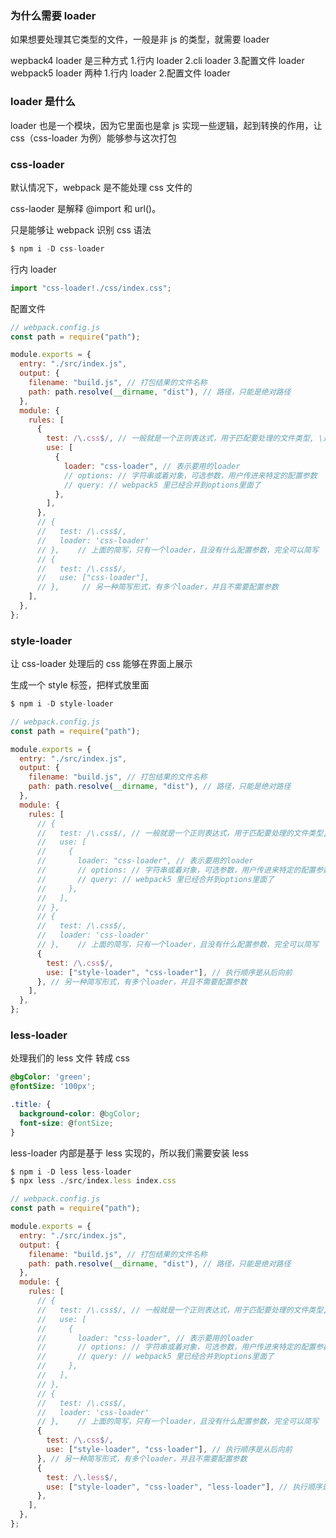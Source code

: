 ### 为什么需要 loader

如果想要处理其它类型的文件，一般是非 js 的类型，就需要 loader

wepback4 loader 是三种方式 1.行内 loader 2.cli loader 3.配置文件 loader
webpack5 loader 两种 1.行内 loader 2.配置文件 loader

### loader 是什么

loader 也是一个模块，因为它里面也是拿 js 实现一些逻辑，起到转换的作用，让 css（css-loader 为例）能够参与这次打包

### css-loader

默认情况下，webpack 是不能处理 css 文件的

css-laoder 是解释 @import 和 url()。

只是能够让 webpack 识别 css 语法

```js
$ npm i -D css-loader
```

行内 loader

```js
import "css-loader!./css/index.css";
```

配置文件

```js
// webpack.config.js
const path = require("path");

module.exports = {
  entry: "./src/index.js",
  output: {
    filename: "build.js", // 打包结果的文件名称
    path: path.resolve(__dirname, "dist"), // 路径，只能是绝对路径
  },
  module: {
    rules: [
      {
        test: /\.css$/, // 一般就是一个正则表达式，用于匹配要处理的文件类型, \是转移， $表示结尾
        use: [
          {
            loader: "css-loader", // 表示要用的loader
            // options: // 字符串或着对象，可选参数，用户传进来特定的配置参数
            // query: // webpack5 里已经合并到options里面了
          },
        ],
      },
      // {
      //   test: /\.css$/,
      //   loader: 'css-loader'
      // },    // 上面的简写，只有一个loader，且没有什么配置参数，完全可以简写
      // {
      //   test: /\.css$/,
      //   use: ["css-loader"],
      // },     // 另一种简写形式，有多个loader，并且不需要配置参数
    ],
  },
};
```

### style-loader

让 css-loader 处理后的 css 能够在界面上展示

生成一个 style 标签，把样式放里面

```js
$ npm i -D style-loader
```

```js
// webpack.config.js
const path = require("path");

module.exports = {
  entry: "./src/index.js",
  output: {
    filename: "build.js", // 打包结果的文件名称
    path: path.resolve(__dirname, "dist"), // 路径，只能是绝对路径
  },
  module: {
    rules: [
      // {
      //   test: /\.css$/, // 一般就是一个正则表达式，用于匹配要处理的文件类型, \是转移， $表示结尾
      //   use: [
      //     {
      //       loader: "css-loader", // 表示要用的loader
      //       // options: // 字符串或着对象，可选参数，用户传进来特定的配置参数
      //       // query: // webpack5 里已经合并到options里面了
      //     },
      //   ],
      // },
      // {
      //   test: /\.css$/,
      //   loader: 'css-loader'
      // },    // 上面的简写，只有一个loader，且没有什么配置参数，完全可以简写
      {
        test: /\.css$/,
        use: ["style-loader", "css-loader"], // 执行顺序是从后向前
      }, // 另一种简写形式，有多个loader，并且不需要配置参数
    ],
  },
};
```

### less-loader

处理我们的 less 文件 转成 css

```css
@bgColor: 'green';
@fontSize: '100px';

.title: {
  background-color: @bgColor;
  font-size: @fontSize;
}
```

less-loader 内部是基于 less 实现的，所以我们需要安装 less

```js
$ npm i -D less less-loader
$ npx less ./src/index.less index.css
```

```js
// webpack.config.js
const path = require("path");

module.exports = {
  entry: "./src/index.js",
  output: {
    filename: "build.js", // 打包结果的文件名称
    path: path.resolve(__dirname, "dist"), // 路径，只能是绝对路径
  },
  module: {
    rules: [
      // {
      //   test: /\.css$/, // 一般就是一个正则表达式，用于匹配要处理的文件类型, \是转移， $表示结尾
      //   use: [
      //     {
      //       loader: "css-loader", // 表示要用的loader
      //       // options: // 字符串或着对象，可选参数，用户传进来特定的配置参数
      //       // query: // webpack5 里已经合并到options里面了
      //     },
      //   ],
      // },
      // {
      //   test: /\.css$/,
      //   loader: 'css-loader'
      // },    // 上面的简写，只有一个loader，且没有什么配置参数，完全可以简写
      {
        test: /\.css$/,
        use: ["style-loader", "css-loader"], // 执行顺序是从后向前
      }, // 另一种简写形式，有多个loader，并且不需要配置参数
      {
        test: /\.less$/,
        use: ["style-loader", "css-loader", "less-loader"], // 执行顺序是从后向前
      },
    ],
  },
};
```
